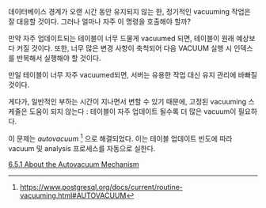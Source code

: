 데이터베이스 경계가 오랜 시간 동안 유지되지 않는 한, 정기적인 vacuuming 작업은 잘 대응할 것이다. 그러나 얼마나 자주 이 명령을 호출해야 할까?

만약 자주 업데이트되는 테이블이 너무 드물게 vacuumed 되면, 테이블이 원래 예상보다 커질 것이다. 또한, 너무 많은 변경 사항이 축척되어 다음 VACUUM 실행 시 인덱스를 반복해서 실행해야 할 것이다.

만일 테이블이 너무 자주 vacuumed되면, 서버는 유용한 작업 대신 유지 관리에 바빠질 것이다.

게다가,  일반적인 부하는 시간이 지나면서 변할 수 있기 때문에, 고정된 vacuuming 스케줄은 도움이 되지 않는다 : 테이블이 자주 업데이트 될수록 더 많은 vacuum이 필요하다.

이 문제는 *autovacuum* [^1] 으로 해결되었다. 이는 테이블 업데이트 빈도에 따라 vacuum 및 analysis 프로세스를 자동으로 실한다.

[6.5.1 About the Autovacuum Mechanism](book/PART1_Isolation%20and%20MVCC/6_Vacuum%20and%20Autovacuum/6.5.1%20About%20the%20Autovacuum%20Mechanism.md)


[^1]:https://www.postgresql.org/docs/current/routine-vacuuming.html#AUTOVACUUM


